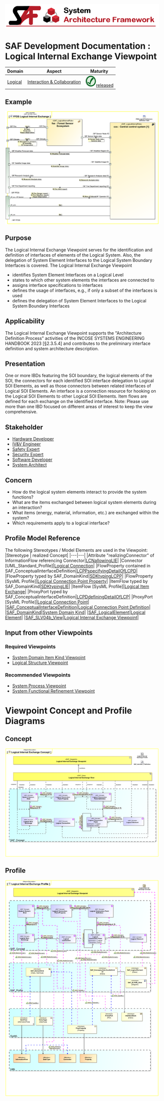 ![System Architecture Framework](../../diagrams/Banner_SAF.png)
# SAF Development Documentation : Logical Internal Exchange Viewpoint
|**Domain**|**Aspect**|**Maturity**|
| --- | --- | --- |
|[Logical](../../domains.md#Domain-Logical)|[Interaction & Collaboration](../../aspects.md#Aspect-Interaction-&-Collaboration)|![Released](../../diagrams/Symbol_confirmed.png )[released](../../using-saf/maturity.md#released)|
## Example
![Logical-Internal-Exchange-Viewpoint-primary-example.svg](../../diagrams/vp-examples/Logical-Internal-Exchange-Viewpoint-primary-example.svg)
## Purpose
The Logical Internal Exchange Viewpoint serves for the identification and definition of interfaces of elements of the Logical System. Also, the delegation of System Element Interfaces to the Logical System Boundary Interfaces is covered.
The Logical Internal Exchange Viewpoint
* identifies System Element Interfaces on a Logical Level
* states to which other system elements the interfaces are connected to
* assigns interface specifications to interfaces
* defines the usage of interfaces, e.g., if only a subset of the interfaces is used 
* defines the delegation of System Element Interfaces to the Logical System Boundary Interfaces
## Applicability
The Logical Internal Exchange Viewpoint supports the "Architecture Definition Process" activities of the INCOSE SYSTEMS ENGINEERING HANDBOOK 2023 [§2.3.5.4] and contributes to the preliminary interface definition and system architecture description.
## Presentation
One or more IBDs featuring the SOI boundary, the logical elements of the SOI, the connectors for each identified SOI interface delegation to Logical SOI Elements, as well as those connectors between related interfaces of Logical SOI Elements. An interface is a connection resource for hooking on the Logical SOI Elements to other Logical SOI Elements. Item flows are defined for each exchange on the identified interface.
Note: Please use more than one IBD focused on different areas of interest to keep the view comprehensive.

## Stakeholder
* [Hardware Developer](../../stakeholders.md#Hardware-Developer)
* [IV&V Engineer](../../stakeholders.md#IV&V-Engineer)
* [Safety Expert](../../stakeholders.md#Safety-Expert)
* [Security Expert](../../stakeholders.md#Security-Expert)
* [Software Developer](../../stakeholders.md#Software-Developer)
* [System Architect](../../stakeholders.md#System-Architect)
## Concern
* How do the logical system elements interact to provide the system functions?
* What are the items exchanged between logical system elements during an interaction?
* What items (energy, material, information, etc.) are exchanged within the system?
* Which requirements apply to a logical interface?
## Profile Model Reference
The following Stereotypes / Model Elements are used in the Viewpoint:
|Stereotype | realized Concept|
|---|---|
|Attribute "realizingConnector" of InformationFlow referencing Connector|[LCNallowingLIE](../concept/concepts.md#LCNallowingLIE)|
|Connector [UML_Standard_Profile]|[Logical Connection](../concept/concepts.md#Logical-Connection)|
|FlowProperty contained in SAF_ConceptualInterfaceDefinition|[LCPPspecifyingDetailOfLCPD](../concept/concepts.md#LCPPspecifyingDetailOfLCPD)|
|FlowProperty typed by SAF_DomainKind|[SDKtypingLCPP](../concept/concepts.md#SDKtypingLCPP)|
|FlowProperty [SysML Profile]|[Logical Connection Point Property](../concept/concepts.md#Logical-Connection-Point-Property)|
|ItemFlow typed by SAF_DomainKind|[SDKtypingLIE](../concept/concepts.md#SDKtypingLIE)|
|ItemFlow [SysML Profile]|[Logical Item Exchange](../concept/concepts.md#Logical-Item-Exchange)|
|ProxyPort typed by SAF_ConceptualInterfaceDefinition|[LCPDdefiningDetailOfLCP](../concept/concepts.md#LCPDdefiningDetailOfLCP)|
|ProxyPort [SysML Profile]|[Logical Connection Point](../concept/concepts.md#Logical-Connection-Point)|
|[SAF_ConceptualInterfaceDefinition](../../stereotypes.md#SAF_ConceptualInterfaceDefinition)|[Logical Connection Point Definition](../concept/concepts.md#Logical-Connection-Point-Definition)|
|[SAF_DomainKind](../../stereotypes.md#SAF_DomainKind)|[System Domain Kind](../concept/concepts.md#System-Domain-Kind)|
|[SAF_LogicalElement](../../stereotypes.md#SAF_LogicalElement)|[Logical Element](../concept/concepts.md#Logical-Element)|
|[SAF_SLV04b_View](../../stereotypes.md#SAF_SLV04b_View)|[Logical Internal Exchange Viewpoint](../concept/concepts.md#Logical-Internal-Exchange-Viewpoint)|
## Input from other Viewpoints
### Required Viewpoints
* [System Domain Item Kind Viewpoint](System-Domain-Item-Kind-Viewpoint.md)
* [Logical Structure Viewpoint](Logical-Structure-Viewpoint.md)
### Recommended Viewpoints
* [System Process Viewpoint](System-Process-Viewpoint.md)
* [System Functional Refinement Viewpoint](System-Functional-Refinement-Viewpoint.md)
# Viewpoint Concept and Profile Diagrams
## Concept
![Logical Internal Exchange Concept](diagrams/Logical-Internal-Exchange-Concept.svg)
## Profile
![Logical Internal Exchange Profile](diagrams/Logical-Internal-Exchange-Profile.svg)
